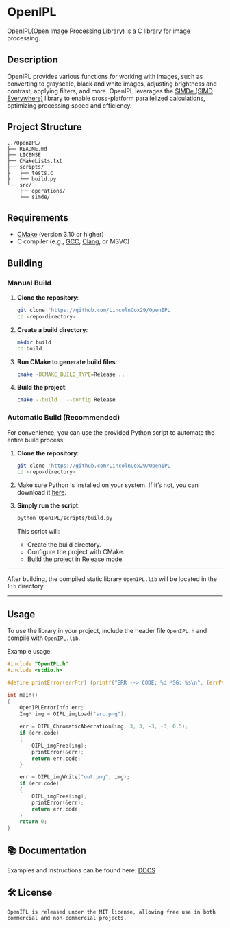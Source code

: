 # OpenIPL

OpenIPL(Open Image Processing Library) is a C library for image processing.

## Description

OpenIPL provides various functions for working with images, such as converting to grayscale, black and white images, adjusting brightness and contrast, applying filters, and more.
OpenIPL leverages the [SIMDe (SIMD Everywhere)](https://github.com/simd-everywhere/simde?ysclid=m2swyts7k7237665902) library to enable cross-platform parallelized calculations, optimizing processing speed and efficiency.

## Project Structure

```
../OpenIPL/
├── README.md
├── LICENSE
├── CMakeLists.txt
├── scripts/
├   ├── tests.c
├   └── build.py
└── src/
    ├── operations/
    └── simde/
```

## Requirements

- [CMake](https://cmake.org/download/) (version 3.10 or higher)
- C compiler (e.g., [GCC](https://gcc.gnu.org/releases.html), [Clang](https://releases.llvm.org/), or MSVC)

## Building

### Manual Build

1. **Clone the repository**:

   ```bash
   git clone 'https://github.com/LincolnCox29/OpenIPL'
   cd <repo-directory>
   ```

2. **Create a build directory**:

   ```bash
   mkdir build
   cd build
   ```

3. **Run CMake to generate build files**:

   ```bash
   cmake -DCMAKE_BUILD_TYPE=Release ..
   ```

4. **Build the project**:

   ```bash
   cmake --build . --config Release
   ```

### Automatic Build (Recommended)

For convenience, you can use the provided Python script to automate the entire build process:

1. **Clone the repository**:

   ```bash
   git clone 'https://github.com/LincolnCox29/OpenIPL'
   cd <repo-directory>
   ```

2. Make sure Python is installed on your system. If it’s not, you can download it [here](https://www.python.org/).

3. **Simply run the script**:

   ```bash
   python OpenIPL/scripts/build.py
   ```

   This script will:
   - Create the build directory.
   - Configure the project with CMake.
   - Build the project in Release mode.

---

After building, the compiled static library `OpenIPL.lib` will be located in the `lib` directory.

---

## Usage

To use the library in your project, include the header file `OpenIPL.h` and compile with `OpenIPL.lib`.

Example usage:

```c
#include "OpenIPL.h"
#include <stdio.h>

#define printError(errPtr) (printf("ERR --> CODE: %d MSG: %s\n", (errPtr)->code, (errPtr)->message))

int main()
{
	OpenIPLErrorInfo err;
	Img* img = OIPL_imgLoad("src.png");

	err = OIPL_ChromaticAberration(img, 3, 3, -3, -3, 0.5);
	if (err.code)
	{
		OIPL_imgFree(img);
		printError(&err);
		return err.code;
	}

	err = OIPL_imgWrite("out.png", img);
	if (err.code)
	{
		OIPL_imgFree(img);
		printError(&err);
		return err.code;
	}
	return 0;
}
```

## 📚 Documentation

Examples and instructions can be found here: [DOCS](https://github.com/LincolnCox29/OpenIPL/blob/master/DOCS.md)

## 🛠 License
```
OpenIPL is released under the MIT license, allowing free use in both commercial and non-commercial projects.
```
